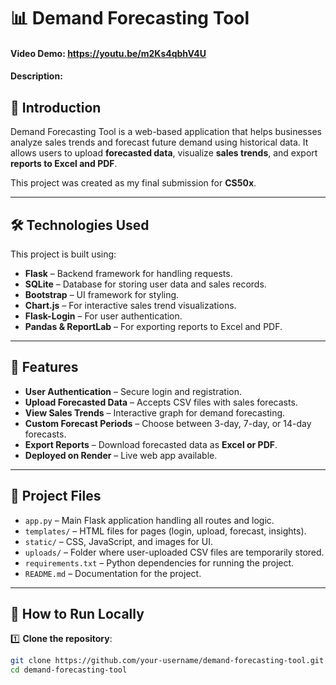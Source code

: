 # 📊 Demand Forecasting Tool

#### Video Demo: https://youtu.be/m2Ks4qbhV4U
#### Description:

## 📌 Introduction
Demand Forecasting Tool is a web-based application that helps businesses analyze sales trends and forecast future demand using historical data. It allows users to upload **forecasted data**, visualize **sales trends**, and export **reports to Excel and PDF**.

This project was created as my final submission for **CS50x**.

---

## 🛠 Technologies Used
This project is built using:
- **Flask** – Backend framework for handling requests.
- **SQLite** – Database for storing user data and sales records.
- **Bootstrap** – UI framework for styling.
- **Chart.js** – For interactive sales trend visualizations.
- **Flask-Login** – For user authentication.
- **Pandas & ReportLab** – For exporting reports to Excel and PDF.

---

## 🎯 Features
- **User Authentication** – Secure login and registration.
- **Upload Forecasted Data** – Accepts CSV files with sales forecasts.
- **View Sales Trends** – Interactive graph for demand forecasting.
- **Custom Forecast Periods** – Choose between 3-day, 7-day, or 14-day forecasts.
- **Export Reports** – Download forecasted data as **Excel or PDF**.
- **Deployed on Render** – Live web app available.

---

## 📂 Project Files
- `app.py` – Main Flask application handling all routes and logic.
- `templates/` – HTML files for pages (login, upload, forecast, insights).
- `static/` – CSS, JavaScript, and images for UI.
- `uploads/` – Folder where user-uploaded CSV files are temporarily stored.
- `requirements.txt` – Python dependencies for running the project.
- `README.md` – Documentation for the project.

---

## 📝 How to Run Locally
1️⃣ **Clone the repository**:
   ```bash
   git clone https://github.com/your-username/demand-forecasting-tool.git
   cd demand-forecasting-tool